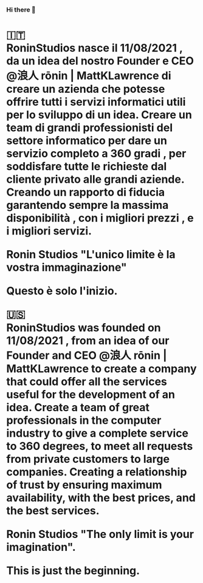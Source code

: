 ### Hi there 👋


<h1>🇮🇹 <br>
RoninStudios nasce il 11/08/2021 ,
da un idea del nostro Founder e CEO @浪人 rōnin | MattKLawrence  di creare un azienda che potesse offrire tutti i servizi informatici utili per lo sviluppo di un idea.
Creare un team di grandi professionisti del settore informatico per dare un servizio completo a 360 gradi , per soddisfare tutte le richieste dal cliente privato alle grandi aziende.
Creando un rapporto di fiducia garantendo sempre la massima disponibilità , con i migliori prezzi , e i migliori servizi.

Ronin Studios "L'unico limite è la vostra immaginazione"


Questo è solo l'inizio.
 
🇺🇸 <br>
RoninStudios was founded on 11/08/2021 ,
from an idea of our Founder and CEO @浪人 rōnin | MattKLawrence  to create a company that could offer all the services useful for the development of an idea.
Create a team of great professionals in the computer industry to give a complete service to 360 degrees, to meet all requests from private customers to large companies.
Creating a relationship of trust by ensuring maximum availability, with the best prices, and the best services.

Ronin Studios "The only limit is your imagination".


This is just the beginning.<h1>
